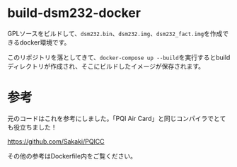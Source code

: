 # build-dsm232-docker

GPLソースをビルドして、`dsm232.bin`、`dsm232.img`、`dsm232_fact.img`を作成できるdocker環境です。

このリポジトリを落としてきて、`docker-compose up --build`を実行するとbuildディレクトリが作成され、そこにビルドしたイメージが保存されます。

# 参考

元のコードはこれを参考にしました。「PQI Air Card」と同じコンパイラでとても役立ちました！

https://github.com/Sakaki/PQICC

その他の参考はDockerfile内をご覧ください。